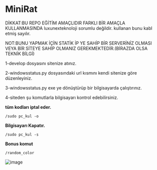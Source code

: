 # MiniRat

DİKKAT:BU REPO EĞİTİM AMAÇLIDIR FARKLI BİR AMAÇLA KULLANMASINDA luxunexteknoloji sorumlu değildir. kullanan bunu kabl etmiş sayılır.


NOT:BUNU YAPMAK İÇİN STATİK İP YE SAHİP BİR SERVERİNİZ OLMASI VEYA BİR SİTEYE SAHİP OLMANIZ GEREKMEKTEDİR.(BİRAZDA OLSA TEKNİK BİLGİ)


1-develop dosyasını sitenize atınız.

2-windowsstatus.py dosyasındaki url kısmını kendi sitenize göre düzenleyiniz.

3-windowsstatus.py exe ye dönüştürüp bir bilgisayarda çalıştırınız.

4-siteden şu komutlarla bilgisayarı kontrol edebilirsiniz.





**tüm kodları iptal eder.**

```
/sudo pc_kul -o
```

**Bilgisayarı Kapatır.**

```
/sudo pc_kul -s
```


**Bonus komut**

```
/random_color
```

![image](https://github.com/luxunecteknoloji/MiniRat/assets/138777189/a598515e-1433-456d-9026-f38405e07be8)

